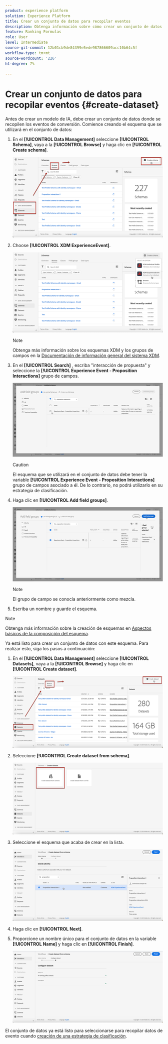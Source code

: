 ```yaml
---
product: experience platform
solution: Experience Platform
title: Crear un conjunto de datos para recopilar eventos
description: Obtenga información sobre cómo crear un conjunto de datos para recopilar eventos
feature: Ranking Formulas
role: User
level: Intermediate
source-git-commit: 12b01cb9de84399e5ede987866609acc10b64c5f
workflow-type: tm+mt
source-wordcount: '226'
ht-degree: 7%

---
```


# Crear un conjunto de datos para recopilar eventos {#create-dataset}

Antes de crear un modelo de IA, debe crear un conjunto de datos donde se recopilen los eventos de conversión. Comience creando el esquema que se utilizará en el conjunto de datos:

1. En el **[!UICONTROL Data Management]** seleccione **[!UICONTROL Schema]**, vaya a la **[!UICONTROL Browse]** y haga clic en **[!UICONTROL Create schema]**.

   ![](../assets/ai-ranking-create-schema.png)

1. Choose **[!UICONTROL XDM ExperienceEvent]**.

   ![](../assets/ai-ranking-xdm-event.png)

   >[!NOTE]
   >
   >    Obtenga más información sobre los esquemas XDM y los grupos de campos en la [Documentación de información general del sistema XDM](https://experienceleague.adobe.com/docs/experience-platform/xdm/home.html?lang=es).


1. En el **[!UICONTROL Search]** , escriba &quot;interacción de propuesta&quot; y seleccione la **[!UICONTROL Experience Event - Proposition Interactions]** grupo de campos.

   ![](../assets/ai-ranking-proposition-interactions.png)

   >[!CAUTION]
   >
   >    El esquema que se utilizará en el conjunto de datos debe tener la variable **[!UICONTROL Experience Event - Proposition Interactions]** grupo de campos asociado a él. De lo contrario, no podrá utilizarlo en su estrategia de clasificación.

1. Haga clic en **[!UICONTROL Add field groups]**.

   ![](../assets/ai-ranking-add-field-group.png)

   >[!NOTE]
   >El grupo de campo se conocía anteriormente como mezcla.

1. Escriba un nombre y guarde el esquema.<!--How do you edit the fields in this new schema? Examples?-->

>[!NOTE]
>
>    Obtenga más información sobre la creación de esquemas en [Aspectos básicos de la composición del esquema](https://experienceleague.adobe.com/docs/experience-platform/xdm/schema/composition.html?lang=en#understanding-schemas).

Ya está listo para crear un conjunto de datos con este esquema. Para realizar esto, siga los pasos a continuación:

1. En el **[!UICONTROL Data Management]** seleccione **[!UICONTROL Datasets]**, vaya a la **[!UICONTROL Browse]** y haga clic en **[!UICONTROL Create dataset]**.

   ![](../assets/ai-ranking-create-dataset.png)

1. Seleccione **[!UICONTROL Create dataset from schema]**.

   ![](../assets/ai-ranking-create-dataset-from-schema.png)

1. Seleccione el esquema que acaba de crear en la lista.

   ![](../assets/ai-ranking-dataset-select-schema.png)

1. Haga clic en **[!UICONTROL Next]**.

1. Proporcione un nombre único para el conjunto de datos en la variable **[!UICONTROL Name]** y haga clic en **[!UICONTROL Finish]**.

   ![](../assets/ai-ranking-dataset-name.png)

El conjunto de datos ya está listo para seleccionarse para recopilar datos de evento cuando [creación de una estrategia de clasificación](#create-ranking-strategy).
